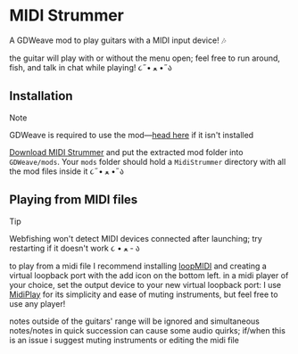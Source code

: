 # MIDI Strummer
A GDWeave mod to play guitars with a MIDI input device! 🎶

the guitar will play with or without the menu open; feel free to run around, fish, and talk in chat while playing! ૮˶• ﻌ •˶ა

## Installation
> [!NOTE]  
> GDWeave is required to use the mod—[head here](https://github.com/NotNite/GDWeave/) if it isn't installed

[Download MIDI Strummer](https://github.com/puppy-girl/MidiStrummer/releases/latest/download/MidiStrummer.zip) and put the extracted mod folder into `GDWeave/mods`. Your `mods` folder should hold a `MidiStrummer` directory with all the mod files inside it ૮˶• ﻌ •˶ა

## Playing from MIDI files
> [!TIP]
> Webfishing won't detect MIDI devices connected after launching; try restarting if it doesn't work ૮ • ﻌ - ა

to play from a midi file I recommend installing [loopMIDI](https://www.tobias-erichsen.de/software/loopmidi.html) and creating a virtual loopback port with the add icon on the bottom left. in a midi player of your choice, set the output device to your new virtual loopback port: I use [MidiPlay](https://chrishills.org.uk/ChrisHills/midiplay/index.html) for its simplicity and ease of muting instruments, but feel free to use any player!

notes outside of the guitars' range will be ignored and simultaneous notes/notes in quick succession can cause some audio quirks; if/when this is an issue i suggest muting instruments or editing the midi file

